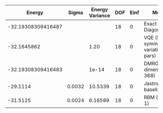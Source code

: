 | Energy             | Sigma | Energy Variance | DOF | Einf | Method                                  | Reference |
|--------------------|-------|-----------------|-----|------|-----------------------------------------|-----------|
| -32.19308309416487 |       |                 | 18  | 0    | Exact Diagonalization                   | [code](https://github.com/varbench/methods/blob/main/scripts/Heisenberg/kagome-2x3_18_P/ed_netket.sh) |
| -32.1645862        |       | 1.20            | 18  | 0    | VQE (SR + symm. + 108 variational pars) | [code](https://github.com/varbench/methods/blob/main/scripts/Heisenberg/kagome-2x3_18_P/vqe.sh) |
| -32.19308309416483 |       | 1e-14           | 18  | 0    | DMRG (bond dimension = 368)             | [code](https://github.com/varbench/methods/blob/main/scripts/Heisenberg/kagome-2x3_18_P/dmrg.sh) |
| -29.1114           | 0.0032 | 10.5339        | 18  | 0    | Jastrow baseline                        | [code](https://github.com/varbench/methods/blob/main/scripts/Heisenberg/kagome-2x3_18_P/vmc_rbm.sh) |
| -31.5125           | 0.0024 | 6.16589        | 18  | 0    | RBM (alpha = 1)                         | [code](https://github.com/varbench/methods/blob/main/scripts/Heisenberg/kagome-2x3_18_P/vmc_jastrow.sh) |
